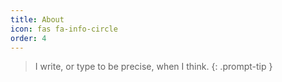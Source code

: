 ```yaml
---
title: About
icon: fas fa-info-circle
order: 4
---
```


> I write, or type to be precise, when I think. 
{: .prompt-tip }
